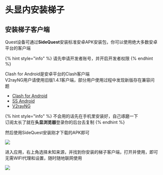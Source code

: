 # 头显内安装梯子

## 安装梯子客户端

Quest设备可通过**SideQuest**安装标准安卓APK安装包，你可以使用绝大多数安卓平台的客户端

{% hint style="info" %}
请先申请开发者账号，并开启开发者权限
{% endhint %}

Clash for Android是安卓平台的Clash客户端  
V2rayNG用户请使用旧版1.4.1客户端，部分用户使用过程中发现新版存在兼容问题

* [Clash for Android](https://github.com/Kr328/ClashForAndroid/releases)
* [SS Android](https://github.com/shadowsocks/shadowsocks-android/releases)
* [V2rayNG](https://github.com/2dust/v2rayNG/releases/tag/1.4.1)

{% hint style="info" %}
不会用的话先在手机里安装好，自己琢磨一下  
订阅太长了就在**头显浏览器**登录你的后台去复制
{% endhint %}

然后使用SideQuest安装刚才下载的APK即可

![](https://cdn.jsdelivr.net/gh/EYW-015/Oculus-guide-China/img/quest/install.png)

进入应用，右上角选择未知来源，并找到你安装的梯子客户端，打开并使用，即可无需WIFI代理和设置，随时随地联网使用

![](https://cdn.jsdelivr.net/gh/EYW-015/Oculus-guide-China/img/quest/uks.webp)

